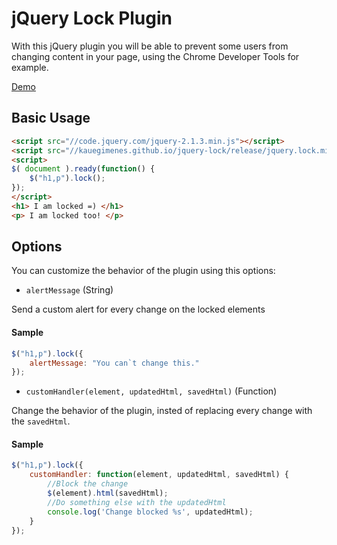 # jQuery Lock Plugin
With this jQuery plugin you will be able to prevent some users from changing content in your page, using the Chrome Developer Tools for example.

[Demo](http://kauegimenes.github.io/jquery-lock/)
## Basic Usage
```html
<script src="//code.jquery.com/jquery-2.1.3.min.js"></script>
<script src="//kauegimenes.github.io/jquery-lock/release/jquery.lock.min.js"></script>
<script>
$( document ).ready(function() {
	$("h1,p").lock();
});
</script>
<h1> I am locked =) </h1>
<p> I am locked too! </p>
```

## Options
You can customize the behavior of the plugin using this options:

- `alertMessage` (String)

Send a custom alert for every change on the locked elements

#### Sample
```javascript
$("h1,p").lock({
    alertMessage: "You can`t change this."
});
```
- `customHandler(element, updatedHtml, savedHtml)` (Function) 

Change the behavior of the plugin, insted of replacing every change with the `savedHtml`.

#### Sample
```javascript
$("h1,p").lock({
    customHandler: function(element, updatedHtml, savedHtml) {
        //Block the change	
        $(element).html(savedHtml);
        //Do something else with the updatedHtml
        console.log('Change blocked %s', updatedHtml);
    }
});
```


